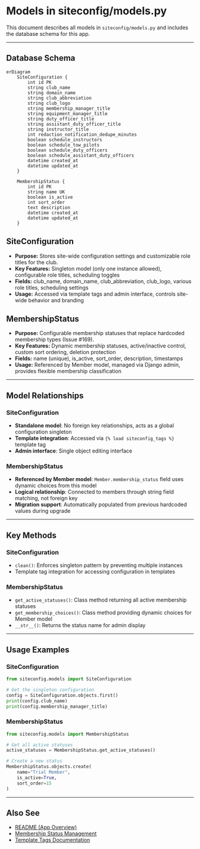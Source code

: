 # Models in siteconfig/models.py

This document describes all models in `siteconfig/models.py` and includes the database schema for this app.

---

## Database Schema

```mermaid
erDiagram
    SiteConfiguration {
        int id PK
        string club_name
        string domain_name
        string club_abbreviation
        string club_logo
        string membership_manager_title
        string equipment_manager_title
        string duty_officer_title
        string assistant_duty_officer_title
        string instructor_title
        int redaction_notification_dedupe_minutes
        boolean schedule_instructors
        boolean schedule_tow_pilots
        boolean schedule_duty_officers
        boolean schedule_assistant_duty_officers
        datetime created_at
        datetime updated_at
    }
    
    MembershipStatus {
        int id PK
        string name UK
        boolean is_active
        int sort_order
        text description
        datetime created_at
        datetime updated_at
    }
```

## SiteConfiguration
- **Purpose:** Stores site-wide configuration settings and customizable role titles for the club.
- **Key Features:** Singleton model (only one instance allowed), configurable role titles, scheduling toggles
- **Fields:** club_name, domain_name, club_abbreviation, club_logo, various role titles, scheduling settings
- **Usage:** Accessed via template tags and admin interface, controls site-wide behavior and branding

## MembershipStatus
- **Purpose:** Configurable membership statuses that replace hardcoded membership types (Issue #169).
- **Key Features:** Dynamic membership statuses, active/inactive control, custom sort ordering, deletion protection
- **Fields:** name (unique), is_active, sort_order, description, timestamps
- **Usage:** Referenced by Member model, managed via Django admin, provides flexible membership classification

---

## Model Relationships

### SiteConfiguration
- **Standalone model**: No foreign key relationships, acts as a global configuration singleton
- **Template integration**: Accessed via `{% load siteconfig_tags %}` template tag
- **Admin interface**: Single object editing interface

### MembershipStatus  
- **Referenced by Member model**: `Member.membership_status` field uses dynamic choices from this model
- **Logical relationship**: Connected to members through string field matching, not foreign key
- **Migration support**: Automatically populated from previous hardcoded values during upgrade

---

## Key Methods

### SiteConfiguration
- `clean()`: Enforces singleton pattern by preventing multiple instances
- Template tag integration for accessing configuration in templates

### MembershipStatus
- `get_active_statuses()`: Class method returning all active membership statuses
- `get_membership_choices()`: Class method providing dynamic choices for Member model
- `__str__()`: Returns the status name for admin display

---

## Usage Examples

### SiteConfiguration
```python
from siteconfig.models import SiteConfiguration

# Get the singleton configuration
config = SiteConfiguration.objects.first()
print(config.club_name)
print(config.membership_manager_title)
```

### MembershipStatus
```python
from siteconfig.models import MembershipStatus

# Get all active statuses
active_statuses = MembershipStatus.get_active_statuses()

# Create a new status
MembershipStatus.objects.create(
    name="Trial Member",
    is_active=True,
    sort_order=15
)
```

---

## Also See
- [README (App Overview)](README.md)
- [Membership Status Management](membership-statuses.md)
- [Template Tags Documentation](../templatetags/)